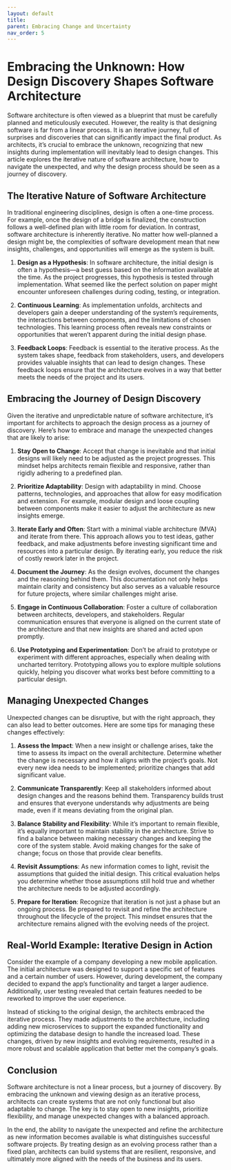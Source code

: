 ```yaml
---
layout: default
title: 
parent: Embracing Change and Uncertainty
nav_order: 5
---
```

# Embracing the Unknown: How Design Discovery Shapes Software Architecture

Software architecture is often viewed as a blueprint that must be carefully planned and meticulously executed. However, the reality is that designing software is far from a linear process. It is an iterative journey, full of surprises and discoveries that can significantly impact the final product. As architects, it’s crucial to embrace the unknown, recognizing that new insights during implementation will inevitably lead to design changes. This article explores the iterative nature of software architecture, how to navigate the unexpected, and why the design process should be seen as a journey of discovery.

## The Iterative Nature of Software Architecture

In traditional engineering disciplines, design is often a one-time process. For example, once the design of a bridge is finalized, the construction follows a well-defined plan with little room for deviation. In contrast, software architecture is inherently iterative. No matter how well-planned a design might be, the complexities of software development mean that new insights, challenges, and opportunities will emerge as the system is built.

1. **Design as a Hypothesis**: In software architecture, the initial design is often a hypothesis—a best guess based on the information available at the time. As the project progresses, this hypothesis is tested through implementation. What seemed like the perfect solution on paper might encounter unforeseen challenges during coding, testing, or integration.

2. **Continuous Learning**: As implementation unfolds, architects and developers gain a deeper understanding of the system’s requirements, the interactions between components, and the limitations of chosen technologies. This learning process often reveals new constraints or opportunities that weren’t apparent during the initial design phase.

3. **Feedback Loops**: Feedback is essential to the iterative process. As the system takes shape, feedback from stakeholders, users, and developers provides valuable insights that can lead to design changes. These feedback loops ensure that the architecture evolves in a way that better meets the needs of the project and its users.

## Embracing the Journey of Design Discovery

Given the iterative and unpredictable nature of software architecture, it’s important for architects to approach the design process as a journey of discovery. Here’s how to embrace and manage the unexpected changes that are likely to arise:

1. **Stay Open to Change**: Accept that change is inevitable and that initial designs will likely need to be adjusted as the project progresses. This mindset helps architects remain flexible and responsive, rather than rigidly adhering to a predefined plan.

2. **Prioritize Adaptability**: Design with adaptability in mind. Choose patterns, technologies, and approaches that allow for easy modification and extension. For example, modular design and loose coupling between components make it easier to adjust the architecture as new insights emerge.

3. **Iterate Early and Often**: Start with a minimal viable architecture (MVA) and iterate from there. This approach allows you to test ideas, gather feedback, and make adjustments before investing significant time and resources into a particular design. By iterating early, you reduce the risk of costly rework later in the project.

4. **Document the Journey**: As the design evolves, document the changes and the reasoning behind them. This documentation not only helps maintain clarity and consistency but also serves as a valuable resource for future projects, where similar challenges might arise.

5. **Engage in Continuous Collaboration**: Foster a culture of collaboration between architects, developers, and stakeholders. Regular communication ensures that everyone is aligned on the current state of the architecture and that new insights are shared and acted upon promptly.

6. **Use Prototyping and Experimentation**: Don’t be afraid to prototype or experiment with different approaches, especially when dealing with uncharted territory. Prototyping allows you to explore multiple solutions quickly, helping you discover what works best before committing to a particular design.

## Managing Unexpected Changes

Unexpected changes can be disruptive, but with the right approach, they can also lead to better outcomes. Here are some tips for managing these changes effectively:

1. **Assess the Impact**: When a new insight or challenge arises, take the time to assess its impact on the overall architecture. Determine whether the change is necessary and how it aligns with the project’s goals. Not every new idea needs to be implemented; prioritize changes that add significant value.

2. **Communicate Transparently**: Keep all stakeholders informed about design changes and the reasons behind them. Transparency builds trust and ensures that everyone understands why adjustments are being made, even if it means deviating from the original plan.

3. **Balance Stability and Flexibility**: While it’s important to remain flexible, it’s equally important to maintain stability in the architecture. Strive to find a balance between making necessary changes and keeping the core of the system stable. Avoid making changes for the sake of change; focus on those that provide clear benefits.

4. **Revisit Assumptions**: As new information comes to light, revisit the assumptions that guided the initial design. This critical evaluation helps you determine whether those assumptions still hold true and whether the architecture needs to be adjusted accordingly.

5. **Prepare for Iteration**: Recognize that iteration is not just a phase but an ongoing process. Be prepared to revisit and refine the architecture throughout the lifecycle of the project. This mindset ensures that the architecture remains aligned with the evolving needs of the project.

## Real-World Example: Iterative Design in Action

Consider the example of a company developing a new mobile application. The initial architecture was designed to support a specific set of features and a certain number of users. However, during development, the company decided to expand the app’s functionality and target a larger audience. Additionally, user testing revealed that certain features needed to be reworked to improve the user experience.

Instead of sticking to the original design, the architects embraced the iterative process. They made adjustments to the architecture, including adding new microservices to support the expanded functionality and optimizing the database design to handle the increased load. These changes, driven by new insights and evolving requirements, resulted in a more robust and scalable application that better met the company’s goals.

## Conclusion

Software architecture is not a linear process, but a journey of discovery. By embracing the unknown and viewing design as an iterative process, architects can create systems that are not only functional but also adaptable to change. The key is to stay open to new insights, prioritize flexibility, and manage unexpected changes with a balanced approach.

In the end, the ability to navigate the unexpected and refine the architecture as new information becomes available is what distinguishes successful software projects. By treating design as an evolving process rather than a fixed plan, architects can build systems that are resilient, responsive, and ultimately more aligned with the needs of the business and its users.